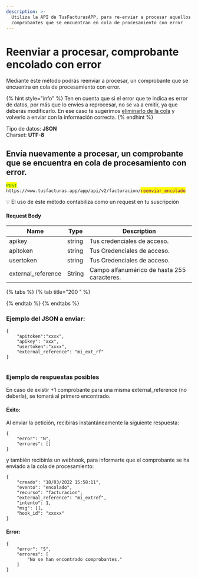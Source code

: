 ```yaml
---
description: >-
  Utiliza la API de TusFacturasAPP, para re-enviar a procesar aquellos
  comprobantes que se encuentran en cola de procesamiento con error
---
```


# Reenviar a procesar, comprobante encolado con error

Mediante éste método podrás reenviar a procesar, un comprobante que se encuentra en cola de procesamiento con error.&#x20;

{% hint style="info" %}
Ten en cuenta que si el error que te indica es error de datos, por más que lo envies a reprocesar, no se va a emitir, ya que deberás modificarlo. En ese caso te sugerimos [eliminarlo de la cola](eliminar-comprobantes-encolados.md) y volverlo a enviar con la información correcta.
{% endhint %}



Tipo de datos: **JSON**\
Charset: **UTF-8**

## Envía nuevamente a procesar, un comprobante que se encuentra en cola de procesamiento con error.&#x20;

<mark style="color:green;">`POST`</mark> `https://www.tusfacturas.app/app/api/v2/facturacion/`<mark style="color:purple;">`reenviar_encolado`</mark>&#x20;

💡 El uso de éste método  contabiliza como un request en tu suscripción

#### Request Body

| Name                | Type   | Description                                 |
| ------------------- | ------ | ------------------------------------------- |
| apikey              | string | Tus credenciales de acceso.                 |
| apitoken            | string | Tus Credenciales de acceso.                 |
| usertoken           | string | Tus Credenciales de acceso.                 |
| external\_reference | String | Campo alfanumérico de hasta 255 caracteres. |

{% tabs %}
{% tab title="200  " %}

{% endtab %}
{% endtabs %}

### Ejemplo del JSON a enviar:

```
{
    "apitoken":"xxxx",
    "apikey": "xxx",
    "usertoken":"xxxx",
    "external_reference": "mi_ext_rf"  
}
 
```

### Ejemplo de respuestas posibles

En caso de existir +1 comprobante para una misma external\_reference (no debería), se tomará al primero encontrado.&#x20;

#### Éxito:

Al enviar la petición, recibirás instantáneamente la siguiente respuesta:

```
{
	"error": "N",
	"errores": []
}
```

y también recibirás un webhook, para informarte que el comprobante se ha enviado a la cola de procesamiento:

```
{
	"creado": "18/03/2022 15:58:11",
	"evento": "encolado",
	"recurso": "facturacion",
	"external_reference": "mi_extref",
	"intento": 1,
	"msg": [],
	"hook_id": "xxxxx"
}
```

#### Error:&#x20;

```
{
	"error": "S",
	"errores": [
		"No se han encontrado comprobantes."
	]
}
```

